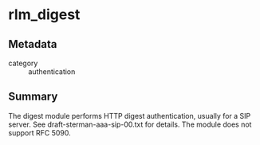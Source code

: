 # rlm_digest
## Metadata
<dl>
  <dt>category</dt><dd>authentication</dd>
</dl>

## Summary

The digest module performs HTTP digest authentication, usually for
a SIP server. See draft-sterman-aaa-sip-00.txt for details. The
module does not support RFC 5090.
